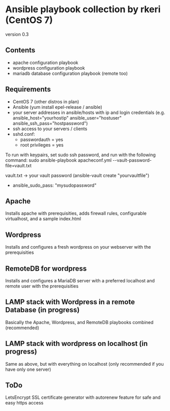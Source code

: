 # Ansible playbook collection by rkeri (CentOS 7)
version 0.3

## Contents
 - apache configuration playbook
 - wordpress configuration playbook
 - mariadb database configuration playbook (remote too)

## Requirements
 - CentOS 7 (other distros in plan)
 - Ansible (yum install epel-release / ansible)
 - your server addresses in ansible/hosts with ip and login credentials (e.g. ansible_host="yourhostip" ansible_user="hostuser" ansible_ssh_pass="hostpassword")
 - ssh access to your servers / clients
 - sshd.conf:
   - passwordauth = yes
   - root privileges = yes

To run with keypairs, set sudo ssh password, and run with the following command: sudo ansible-playbook apacheconf.yml --vault-password-file=vault.txt

vault.txt -> your vault password (ansible-vault create "yourvaultfile")
 - ansible_sudo_pass: "mysudopassword"   

## Apache
Installs apache with prerequisities, adds firewall rules, configurable virtualhost, and a sample index.html

## Wordpress
Installs and configures a fresh wordpress on your webserver with the prerequisities

## RemoteDB for wordpress
Installs and configures a MariaDB server with a preferred localhost and remote user with the prerequisities

## LAMP stack with Wordpress in a remote Database (in progress)
Basically the Apache, Wordpress, and RemoteDB playbooks combined (recommended)

## LAMP stack with wordpress on localhost (in progress)
Same as above, but with everything on localhost (only recommended if you have only one server)

## ToDo
LetsEncrypt SSL certificate generator with autorenew feature for safe and easy https access

